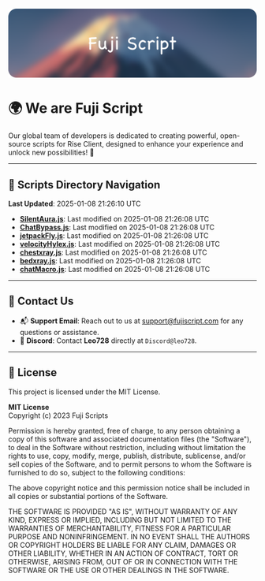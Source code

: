 ![Banner](.github/b.webp)

# 🌍 **We are Fuji Script**

Our global team of developers is dedicated to creating powerful, open-source scripts for Rise Client, designed to enhance your experience and unlock new possibilities! 🌟

---
<!-- SCRIPTS_NAVIGATION_START -->
## 📂 **Scripts Directory Navigation**

**Last Updated**: 2025-01-08 21:26:10 UTC

- **[SilentAura.js](scripts/SilentAura.js)**: Last modified on 2025-01-08 21:26:08 UTC
- **[ChatBypass.js](scripts/ChatBypass.js)**: Last modified on 2025-01-08 21:26:08 UTC
- **[jetpackFly.js](scripts/jetpackFly.js)**: Last modified on 2025-01-08 21:26:08 UTC
- **[velocityHylex.js](scripts/velocityHylex.js)**: Last modified on 2025-01-08 21:26:08 UTC
- **[chestxray.js](scripts/chestxray.js)**: Last modified on 2025-01-08 21:26:08 UTC
- **[bedxray.js](scripts/bedxray.js)**: Last modified on 2025-01-08 21:26:08 UTC
- **[chatMacro.js](scripts/chatMacro.js)**: Last modified on 2025-01-08 21:26:08 UTC

<!-- SCRIPTS_NAVIGATION_END -->

---

## 💬 **Contact Us**  
- 📬 **Support Email**: Reach out to us at [support@fujiscript.com](mailto:support@fujiscript.com) for any questions or assistance.  
- 💬 **Discord**: Contact **Leo728** directly at `Discord@leo728`.

---

## 📜 **License**

This project is licensed under the MIT License.  

**MIT License**  
Copyright (c) 2023 Fuji Scripts  

Permission is hereby granted, free of charge, to any person obtaining a copy of this software and associated documentation files (the "Software"), to deal in the Software without restriction, including without limitation the rights to use, copy, modify, merge, publish, distribute, sublicense, and/or sell copies of the Software, and to permit persons to whom the Software is furnished to do so, subject to the following conditions:  

The above copyright notice and this permission notice shall be included in all copies or substantial portions of the Software.  

THE SOFTWARE IS PROVIDED "AS IS", WITHOUT WARRANTY OF ANY KIND, EXPRESS OR IMPLIED, INCLUDING BUT NOT LIMITED TO THE WARRANTIES OF MERCHANTABILITY, FITNESS FOR A PARTICULAR PURPOSE AND NONINFRINGEMENT. IN NO EVENT SHALL THE AUTHORS OR COPYRIGHT HOLDERS BE LIABLE FOR ANY CLAIM, DAMAGES OR OTHER LIABILITY, WHETHER IN AN ACTION OF CONTRACT, TORT OR OTHERWISE, ARISING FROM, OUT OF OR IN CONNECTION WITH THE SOFTWARE OR THE USE OR OTHER DEALINGS IN THE SOFTWARE.  
